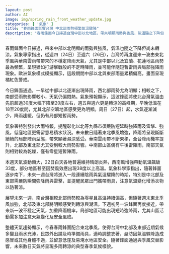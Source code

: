 ```yaml
---
layout: post
author: AI
image: img/spring_rain_front_weather_update.jpg
categories: [ '氣象' ]
title: "春雨鋒面影響台灣 中北部雨勢頻繁氣溫驟降"
description: "春雨鋒面今日掃過台灣中部以北地區，帶來明顯雨勢與強風，氣溫隨之下降但尚未轉涼。未來幾日東北季風與華南雲雨帶將持續影響中北部及東部地區，帶來不定時陣雨、短暫雷雨及局部強降雨。氣象署已發布大雨特報，提醒民眾注意強降雨、雷擊及低窪積水，並適時增添衣物以防感冒。南部地區雨勢較少且維持較高溫，整體氣候呈現春季多雨潮濕、氣溫波動大的特徵，出行請做好防雨準備。"
---
```

春雨鋒面今日掃過，帶來中部以北明顯的雨勢與強風，氣溫也隨之下降但尚未轉涼。氣象專家指出，從週四（24日）至週六（26日），台灣將再度迎來一波由東北季風與華南雲雨帶帶來的不穩定降雨天氣，尤其是中部以北及宜蘭、花蓮地區雨勢最為頻繁，呈現猶如打游擊戰般的不定時陣雨，並可能伴隨短暫雷雨與局部強降雨現象。歐洲氣象模式模擬顯示，這段期間中部以北與東部雨量累積偏高，畫面呈現橘紅色警戒。

今日鋒面通過，一早從中部以北逐漸出現降雨，西北部雨勢尤為明顯；相較之下，南部受雨勢影響較小，天氣仍偏悶熱。氣象預報顯示，這波鋒面將使北台灣氣溫由先前超過30度大幅下降至20度左右，週五與週六更是轉涼的高峰期，早晚低溫在18至20度間，尤其北部空曠地區感受更為明顯。周日（27日）起，水氣逐漸減少，降雨趨緩，但仍有局部短暫雨勢。

氣象署特別發出大雨特報，提醒彰化以北等九縣市須嚴防短延時強降雨及雷擊、強風，低窪地區更需留意易積水狀況。未來數日隨著東北季風增強，降雨將呈現斷斷續續的局部陣雨型態，帶來顯著濕涼感受。華南雲雨帶不斷東移，全台降雨機率提升，北部及東北部尤其受到較大雨勢影響。中南部山區偶有午後雷陣雨，南部天氣則相對較為乾燥，僅有零星短暫陣雨。

本週天氣波動頗大，22日白天各地普遍維持晴朗炎熱，西南風增強帶動氣溫飆破33度，部分地區甚至因焚風效應出現38度以上高溫。氣象科學家指出，隨著鋒面逐步南下，未來一週台灣將進入一段連續陰雨與氣溫驟降的時期，特別是中北部及東部需嚴防瞬間強降雨與雷擊，並提醒民眾出門攜帶雨具，注意氣溫變化增添衣物以防著涼。

展望未來一週，南台灣相較北部雨勢較為零星且高溫持續偏高，但隨著週末東北季風加強，北部及東北部將明顯感受到轉涼與潮濕。下週初另一波鋒面再度接近，帶來新一波不穩定天氣，加重降雨機率，局部地區可能出現短時強降雨，尤其山區活動需多加注意天氣變化及安全風險。

整體天氣趨勢顯示，今春春雨鋒面配合東北季風，使得台灣中北部及東部近期氣候多變且雨水充沛，民眾外出請及時準備雨具，適時調整衣著，嚴防因氣溫驟降造成感冒或其他身體不適，並留意低窪及易淹水地區安全。隨著鋒面通過與季風交替影響，未來數日天氣將呈現多雨轉涼的典型春季氣候樣貌。